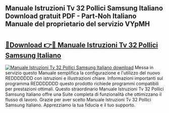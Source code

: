 ## Manuale Istruzioni Tv 32 Pollici Samsung Italiano Download gratuit PDF - Part-Noh Italiano Manuale del proprietario del servizio VYpMH

# <h2><a href="http://df95u9.blite.top/?on=Manuale+Istruzioni+Tv+32+Pollici+Samsung+Italiano">🔗Download 👉🔴 Manuale Istruzioni Tv 32 Pollici Samsung Italiano</a></h2>

[![Manuale Istruzioni Tv 32 Pollici Samsung Italiano download](https://i.imgur.com/lujVjoI.png)](http://df95u9.blite.top/?on=Manuale+Istruzioni+Tv+32+Pollici+Samsung+Italiano)
Messa in servizio questo Manuale semplifica la configurazione e l'utilizzo del nuovo REDDDDDDD con istruzioni e illustrazioni chiare. Informazioni importanti sul programma REDDDDDDD questo prodotto richiede programmi compatibili per prestazioni ottimali. Questo straordinario Manuale Istruzioni Tv 32 Pollici Samsung Italiano offre una Suite completa di funzionalità che ottimizzano il flusso di lavoro. Grazie per aver scelto Manuale Istruzioni Tv 32 Pollici Samsung Italiano. Apprezziamo la tua fiducia e il tuo supporto.
